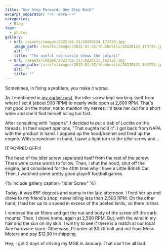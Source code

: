 ```yaml
---
title: "One Step Forward, One Step Back"
excerpt_separator: "<!--more-->"
categories:
  - Blog
tags: 
  - photos
gallery: 
  - url: /assets/images/2022-01-31/20220124_173736.jpg
    image_path: /assets/images/2022-01-31/thumbnails/20220124_173736.jpg
    alt: ""
    title: "The useful red circle shows the culprit"
  - url: /assets/images/2022-01-31/20220131_163725.jpg
    image_path: /assets/images/2022-01-31/thumbnails/20220131_163725.jpg
    alt: ""
    title: ""
---
```


Sometimes, in fixing a problem, you make it worse.

<!--more-->

As I mentioned in [my earlier post](/blog/wintertime-blues/), the idler screw kept working itself from
where I set it (about 900 RPM) to nearly wide open at 2,800 RPM. That's not good on the motor, not to
mention my nerves. I'd take her out for a short while and she'd find herself idling too fast.

After consulting with "experts", I decided to put a dab of Loctite on the threads. In their expert
opinions, "That oughta hold it". I got back from NAPA with the product in hand. I popped up the 
hood/bonnet and fired up the engine. With screwdriver in hand, I gave a light turn to the idler screw and...

IT POPPED OFF!!!

The head of the idler screw separated itself from the rest of the screw. There were curse words to follow.
Then, I shut the hood, shut off the engine, and considered for the 40th time why I have a Little British Car.
Then, I watched some pretty good playoff football games.

{% include gallery caption="Idler Screw" %}

Today, it was 65F degrees and sunny in the late afternoon. I fired her up and drove to my friend's shop, never 
idling less than 2,500 RPM. On the other hand, I had her up to a speed in excess of the posted limits, so there
is that.

I removed the air filters and got the nut and body of the screw off the carb mounts. 
Then, I drove home, again at 2,500 RPM. But, with the wind in my hair and the sun on my skin. I will try to see 
if there is a match at our local Ace hardware store. Otherwise, I'll order at $0.75 bolt and nut from Moss Motors 
and pay $12.00 in shipping.

Hey, I got 2 days of driving my MGB in January. That can't be all bad.
